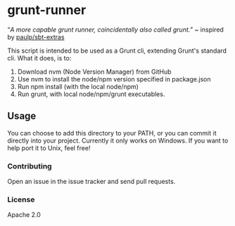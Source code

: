 grunt-runner
============

<q><i>A more capable grunt runner, coincidentally also called grunt.</i></q> ~ inspired by [paulp/sbt-extras](https://github.com/paulp/sbt-extras)

This script is intended to be used as a Grunt cli, extending Grunt's standard cli.
What it does, is to:

1. Download nvm (Node Version Manager) from GitHub
2. Use nvm to install the node/npm version specified in package.json
3. Run npm install (with the local node/npm)
4. Run grunt, with local node/npm/grunt executables.


## Usage
You can choose to add this directory to your PATH, or you can commit it directly into your project.
Currently it only works on Windows. If you want to help port it to Unix, feel free!

### Contributing
Open an issue in the issue tracker and send pull requests.

### License
Apache 2.0
